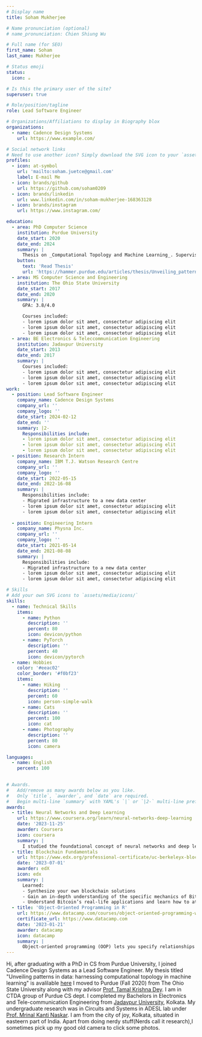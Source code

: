 ```yaml
---
# Display name
title: Soham Mukherjee

# Name pronunciation (optional)
# name_pronunciation: Chien Shiung Wu

# Full name (for SEO)
first_name: Soham
last_name: Mukherjee

# Status emoji
status:
  icon: ☕️

# Is this the primary user of the site?
superuser: true

# Role/position/tagline
role: Lead Software Engineer

# Organizations/Affiliations to display in Biography blox
organizations:
  - name: Cadence Design Systems
    url: https://www.example.com/

# Social network links
# Need to use another icon? Simply download the SVG icon to your `assets/media/icons/` folder.
profiles:
  - icon: at-symbol
    url: 'mailto:soham.juetce@gmail.com'
    label: E-mail Me
  - icon: brands/github
    url: https://github.com/soham0209
  - icon: brands/linkedin
    url: www.linkedin.com/in/soham-mukherjee-168363128
  - icon: brands/instagram
    url: https://www.instagram.com/

education:
  - area: PhD Computer Science
    institution: Purdue University
    date_start: 2020
    date_end: 2024
    summary: |
      Thesis on _Computational Topology and Machine Learning_. Supervised by [Prof Tamal K. Dey](https://www.cs.purdue.edu/homes/tamaldey/). 
    button:
      text: 'Read Thesis'
      url: 'https://hammer.purdue.edu/articles/thesis/Unveiling_patterns_in_data_harnessing_computational_topology_in_machine_learning/25114625/1/files/44320463.pdf'
  - area: MS Computer Science and Engineering
    institution: The Ohio State University
    date_start: 2017
    date_end: 2020
    summary: |
      GPA: 3.8/4.0

      Courses included:
      - lorem ipsum dolor sit amet, consectetur adipiscing elit
      - lorem ipsum dolor sit amet, consectetur adipiscing elit
      - lorem ipsum dolor sit amet, consectetur adipiscing elit
  - area: BE Electronics & Teleccommunication Engineering
    institution: Jadavpur University
    date_start: 2013
    date_end: 2017
    summary: |
      Courses included:
      - lorem ipsum dolor sit amet, consectetur adipiscing elit
      - lorem ipsum dolor sit amet, consectetur adipiscing elit
      - lorem ipsum dolor sit amet, consectetur adipiscing elit
work:
  - position: Lead Software Engineer
    company_name: Cadence Design Systems
    company_url: ''
    company_logo: ''
    date_start: 2024-02-12
    date_end: ''
    summary: |2-
      Responsibilities include:
      - lorem ipsum dolor sit amet, consectetur adipiscing elit
      - lorem ipsum dolor sit amet, consectetur adipiscing elit
      - lorem ipsum dolor sit amet, consectetur adipiscing elit
  - position: Research Intern
    company_name: IBM T.J. Watson Research Centre
    company_url: ''
    company_logo: ''
    date_start: 2022-05-15
    date_end: 2022-16-08
    summary: |
      Responsibilities include:
      - Migrated infrastructure to a new data center
      - lorem ipsum dolor sit amet, consectetur adipiscing elit
      - lorem ipsum dolor sit amet, consectetur adipiscing elit
  
  - position: Engineering Intern
    company_name: Physna Inc.
    company_url: ''
    company_logo: ''
    date_start: 2021-05-14
    date_end: 2021-08-08
    summary: |
      Responsibilities include:
      - Migrated infrastructure to a new data center
      - lorem ipsum dolor sit amet, consectetur adipiscing elit
      - lorem ipsum dolor sit amet, consectetur adipiscing elit

# Skills
# Add your own SVG icons to `assets/media/icons/`
skills:
  - name: Technical Skills
    items:
      - name: Python
        description: ''
        percent: 80
        icon: devicon/python
      - name: PyTorch
        description: ''
        percent: 40
        icon: devicon/pytorch
  - name: Hobbies
    color: '#eeac02'
    color_border: '#f0bf23'
    items:
      - name: Hiking
        description: ''
        percent: 60
        icon: person-simple-walk
      - name: Cats
        description: ''
        percent: 100
        icon: cat
      - name: Photography
        description: ''
        percent: 80
        icon: camera

languages:
  - name: English
    percent: 100
  

# Awards.
#   Add/remove as many awards below as you like.
#   Only `title`, `awarder`, and `date` are required.
#   Begin multi-line `summary` with YAML's `|` or `|2-` multi-line prefix and indent 2 spaces below.
awards:
  - title: Neural Networks and Deep Learning
    url: https://www.coursera.org/learn/neural-networks-deep-learning
    date: '2023-11-25'
    awarder: Coursera
    icon: coursera
    summary: |
      I studied the foundational concept of neural networks and deep learning. By the end, I was familiar with the significant technological trends driving the rise of deep learning; build, train, and apply fully connected deep neural networks; implement efficient (vectorized) neural networks; identify key parameters in a neural network’s architecture; and apply deep learning to your own applications.
  - title: Blockchain Fundamentals
    url: https://www.edx.org/professional-certificate/uc-berkeleyx-blockchain-fundamentals
    date: '2023-07-01'
    awarder: edX
    icon: edx
    summary: |
      Learned:
      - Synthesize your own blockchain solutions
      - Gain an in-depth understanding of the specific mechanics of Bitcoin
      - Understand Bitcoin’s real-life applications and learn how to attack and destroy Bitcoin, Ethereum, smart contracts and Dapps, and alternatives to Bitcoin’s Proof-of-Work consensus algorithm
  - title: 'Object-Oriented Programming in R'
    url: https://www.datacamp.com/courses/object-oriented-programming-with-s3-and-r6-in-r
    certificate_url: https://www.datacamp.com
    date: '2023-01-21'
    awarder: datacamp
    icon: datacamp
    summary: |
      Object-oriented programming (OOP) lets you specify relationships between functions and the objects that they can act on, helping you manage complexity in your code. This is an intermediate level course, providing an introduction to OOP, using the S3 and R6 systems. S3 is a great day-to-day R programming tool that simplifies some of the functions that you write. R6 is especially useful for industry-specific analyses, working with web APIs, and building GUIs.
---
```


Hi, after graduating with a PhD in CS from Purdue University, I joined Cadence Design Systems as a Lead Software Engineer. My thesis titled "Unveiling patterns in data: harnessing computational topology in machine learning" is avalilable [here](https://hammer.purdue.edu/articles/thesis/Unveiling_patterns_in_data_harnessing_computational_topology_in_machine_learning/25114625/1/files/44320463.pdf) I moved to Purdue (Fall 2020) from The Ohio State University along with my advisor [Prof. Tamal Krishna Dey](https://www.cs.purdue.edu/homes/tamaldey/). I am in CTDA group of Purdue CS dept. I completed my Bachelors in Electronics and Tele-communication Engineering from [Jadavpur University](http://www.jaduniv.edu.in), Kolkata. My undergraduate research was in Circuits and Systems in ADESL lab under [Prof. Mrinal Kanti Naskar](https://scholar.google.com/citations?user=t5kOc_EAAAAJ&hl=en). I am from the city of joy, Kolkata, situated in easteern part of India. Apart from doing nerdy stuff(Nerds call it research),I sometimes pick up my good old camera to click some photos.
